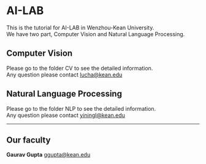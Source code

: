 # AI-LAB
This is the tutorial for AI-LAB in Wenzhou-Kean University. \
We have two part, Computer Vision and Natural Language Processing. 
## Computer Vision
Please go to the folder CV to see the detailed information. \
Any question please contact lucha@kean.edu 
## Natural Language Processing
Please go to the folder NLP to see the detailed information. \
Any question please contact yiningl@kean.edu

---
## Our faculty
**Gaurav Gupta** ggupta@kean.edu



